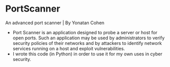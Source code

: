 # PortScanner
An advanced port scanner | By Yonatan Cohen
- Port Scanner is an application designed to probe a server or host for open ports. Such an application may be used by administrators to verify security policies of their networks and by attackers to identify network services running on a host and exploit vulnerabilities.
 - I wrote this code (in Python) in order to use it for my own uses in cyber security.
